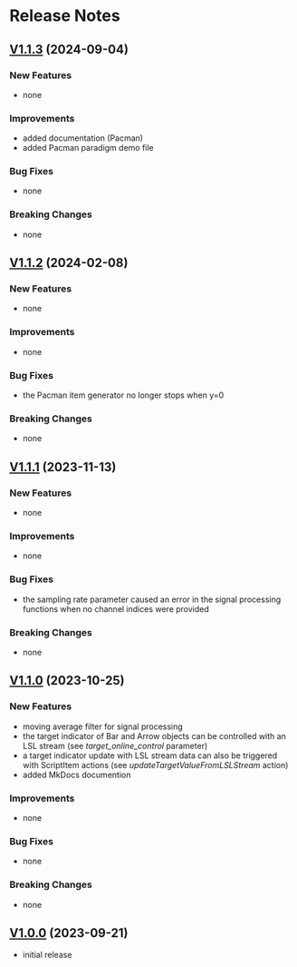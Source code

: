 # Release Notes
## [V1.1.3](https://github.com/neurofreiburg/yaga/releases/tag/v1.1.3) (2024-09-04)

### New Features

* none

### Improvements

* added documentation (Pacman)
* added Pacman paradigm demo file

### Bug Fixes

* none

### Breaking Changes

* none

## [V1.1.2](https://github.com/neurofreiburg/yaga/releases/tag/v1.1.2) (2024-02-08)

### New Features

* none

### Improvements

* none

### Bug Fixes

* the Pacman item generator no longer stops when y=0

### Breaking Changes

* none

## [V1.1.1](https://github.com/neurofreiburg/yaga/releases/tag/v1.1.1) (2023-11-13)

### New Features

* none

### Improvements

* none

### Bug Fixes

* the sampling rate parameter caused an error in the signal processing functions when no channel indices were provided

### Breaking Changes

* none

## [V1.1.0](https://github.com/neurofreiburg/yaga/releases/tag/v1.1.0) (2023-10-25)

### New Features

* moving average filter for signal processing
* the target indicator of Bar and Arrow objects can be controlled with an LSL stream (see _target_online_control_ parameter)
* a target indicator update with LSL stream data can also be triggered with ScriptItem actions (see _updateTargetValueFromLSLStream_ action)
* added MkDocs documention 

### Improvements

* none

### Bug Fixes

* none

### Breaking Changes

* none

## [V1.0.0](https://github.com/neurofreiburg/yaga/releases/tag/v1.0.0) (2023-09-21)

* initial release
